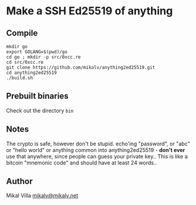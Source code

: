 # Make a SSH Ed25519 of **anything**

## Compile

```
mkdir go
export GOLANG=$(pwd)/go
cd go ; mkdir -p src/0xcc.re
cd src/0xcc.re
git clone https://github.com/mikalv/anything2ed25519.git
cd anything2ed25519
./build.sh
```

## Prebuilt binaries

Check out the directory `bin`

## Notes

The crypto is safe, however don't be stupid. echo'ing "password", or "abc" or "hello world" or anything common into anything2ed25519 - **don't ever** use that anywhere, since people can guess your private key.. This is like a bitcoin "mnemonic code" and should have at least 24 words..


## Author

Mikal Villa <mikalv@mikalv.net>

